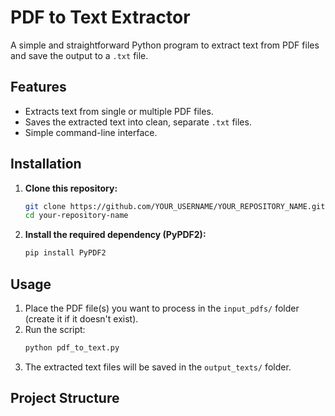 # PDF to Text Extractor

A simple and straightforward Python program to extract text from PDF files and save the output to a `.txt` file.

## Features

-   Extracts text from single or multiple PDF files.
-   Saves the extracted text into clean, separate `.txt` files.
-   Simple command-line interface.

## Installation

1.  **Clone this repository:**
    ```bash
    git clone https://github.com/YOUR_USERNAME/YOUR_REPOSITORY_NAME.git
    cd your-repository-name
    ```

2.  **Install the required dependency (PyPDF2):**
    ```bash
    pip install PyPDF2
    ```

## Usage

1.  Place the PDF file(s) you want to process in the `input_pdfs/` folder (create it if it doesn't exist).
2.  Run the script:
    ```bash
    python pdf_to_text.py
    ```
3.  The extracted text files will be saved in the `output_texts/` folder.

## Project Structure
